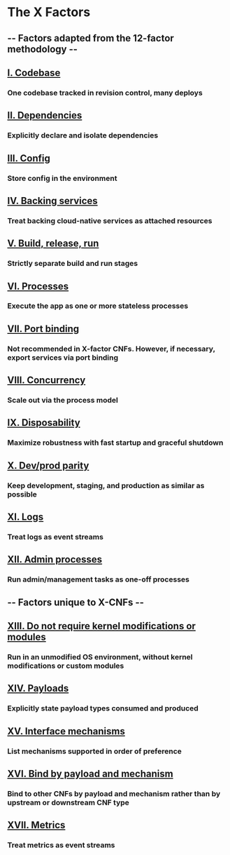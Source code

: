 # The X Factors

## -- Factors adapted from the 12-factor methodology --

## [I. Codebase](./codebase)
### One codebase tracked in revision control, many deploys

## [II. Dependencies](./dependencies)
### Explicitly declare and isolate dependencies

## [III. Config](./config)
### Store config in the environment

## [IV. Backing services](./backing-services)
### Treat backing cloud-native services as attached resources

## [V. Build, release, run](./build-release-run)
### Strictly separate build and run stages

## [VI. Processes](./processes)
### Execute the app as one or more stateless processes

## [VII. Port binding](./port-binding)
### Not recommended in X-factor CNFs. However, if necessary, export services via port binding

## [VIII. Concurrency](./concurrency)
### Scale out via the process model

## [IX. Disposability](./disposability)
### Maximize robustness with fast startup and graceful shutdown

## [X. Dev/prod parity](./dev-prod-parity)
### Keep development, staging, and production as similar as possible

## [XI. Logs](./logs)
### Treat logs as event streams

## [XII. Admin processes](./admin-processes)
### Run admin/management tasks as one-off processes

## -- Factors unique to X-CNFs --

## [XIII. Do not require kernel modifications or modules](./process-containers)
### Run in an unmodified OS environment, without kernel modifications or custom modules

## [XIV. Payloads](./payloads)
### Explicitly state payload types consumed and produced

## [XV. Interface mechanisms](./mechanisms)
### List mechanisms supported in order of preference

## [XVI. Bind by payload and mechanism](./bind-payload-mechanism)
### Bind to other CNFs by payload and mechanism rather than by upstream or downstream CNF type

## [XVII. Metrics](./metrics-as-event-streams)
### Treat metrics as event streams
